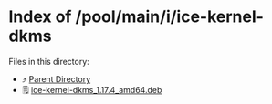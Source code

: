 
# Index of /pool/main/i/ice-kernel-dkms
Files in this directory:
- ⤴ [Parent Directory](../)
- 🗒 [ice-kernel-dkms_1.17.4_amd64.deb](ice-kernel-dkms_1.17.4_amd64.deb)
